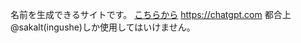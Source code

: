 名前を生成できるサイトです。
[こちらから](https://namewizar.vercel.app)
https://chatgpt.com
都合上@sakalt(ingushe)しか使用してはいけません。
